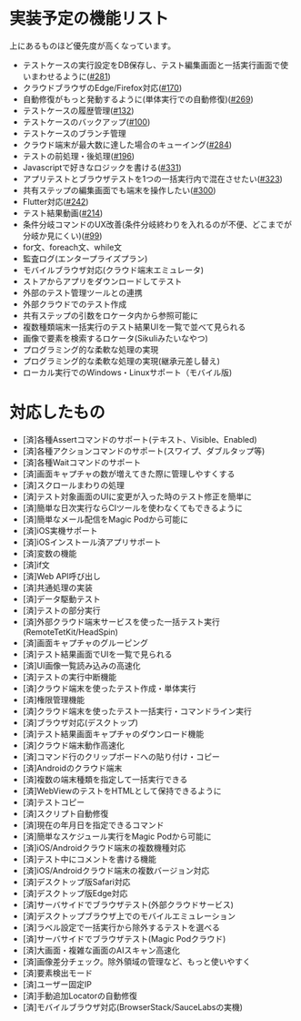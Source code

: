 # 実装予定の機能リスト

上にあるものほど優先度が高くなっています。

- テストケースの実行設定をDB保存し、テスト編集画面と一括実行画面で使いまわせるように([#281](https://github.com/Magic-Pod/japanese-issue-and-doc/issues/281))
- クラウドブラウザのEdge/Firefox対応([#170](https://github.com/Magic-Pod/japanese-issue-and-doc/issues/170))
- 自動修復がもっと発動するように(単体実行での自動修復)([#269](https://github.com/Magic-Pod/japanese-issue-and-doc/issues/269))
- テストケースの履歴管理([#132](https://github.com/Magic-Pod/japanese-issue-and-doc/issues/132))
- テストケースのバックアップ([#100](https://github.com/Magic-Pod/japanese-issue-and-doc/issues/100))
- テストケースのブランチ管理
- クラウド端末が最大数に達した場合のキューイング([#284](https://github.com/Magic-Pod/japanese-issue-and-doc/issues/284))
- テストの前処理・後処理([#196](https://github.com/Magic-Pod/japanese-issue-and-doc/issues/196))
- Javascriptで好きなロジックを書ける([#331](https://github.com/Magic-Pod/japanese-issue-and-doc/issues/331))
- アプリテストとブラウザテストを1つの一括実行内で混在させたい([#323](https://github.com/Magic-Pod/japanese-issue-and-doc/issues/323))
- 共有ステップの編集画面でも端末を操作したい([#300](https://github.com/Magic-Pod/japanese-issue-and-doc/issues/300))
- Flutter対応([#242](https://github.com/Magic-Pod/japanese-issue-and-doc/issues/242))
- テスト結果動画([#214](https://github.com/Magic-Pod/japanese-issue-and-doc/issues/214))
- 条件分岐コマンドのUX改善(条件分岐終わりを入れるのが不便、どこまでが分岐か見にくい)([#99](https://github.com/Magic-Pod/japanese-issue-and-doc/issues/99))
- for文、foreach文、while文
- 監査ログ(エンタープライズプラン)
- モバイルブラウザ対応(クラウド端末エミュレータ)
- ストアからアプリをダウンロードしてテスト
- 外部のテスト管理ツールとの連携
- 外部クラウドでのテスト作成
- 共有ステップの引数をロケータ内から参照可能に
- 複数種類端末一括実行のテスト結果UIを一覧で並べて見られる
- 画像で要素を検索するロケータ(Sikuliみたいなやつ)
- プログラミング的な柔軟な処理の実現
- プログラミング的な柔軟な処理の実現(継承元差し替え)
- ローカル実行でのWindows・Linuxサポート（モバイル版)

# 対応したもの

- [済]各種Assertコマンドのサポート(テキスト、Visible、Enabled)
- [済]各種アクションコマンドのサポート(スワイプ、ダブルタップ等)
- [済]各種Waitコマンドのサポート
- [済]画面キャプチャの数が増えてきた際に管理しやすくする
- [済]スクロールまわりの処理
- [済]テスト対象画面のUIに変更が入った時のテスト修正を簡単に
- [済]簡単な日次実行ならCIツールを使わなくてもできるように
- [済]簡単なメール配信をMagic Podから可能に
- [済]iOS実機サポート
- [済]iOSインストール済アプリサポート
- [済]変数の機能
- [済]if文
- [済]Web API呼び出し
- [済]共通処理の実装
- [済]データ駆動テスト
- [済]テストの部分実行
- [済]外部クラウド端末サービスを使った一括テスト実行(RemoteTetKit/HeadSpin)
- [済]画面キャプチャのグルーピング
- [済]テスト結果画面でUIを一覧で見られる
- [済]UI画像一覧読み込みの高速化
- [済]テストの実行中断機能
- [済]クラウド端末を使ったテスト作成・単体実行
- [済]権限管理機能
- [済]クラウド端末を使ったテスト一括実行・コマンドライン実行
- [済]ブラウザ対応(デスクトップ)
- [済]テスト結果画面キャプチャのダウンロード機能
- [済]クラウド端末動作高速化
- [済]コマンド行のクリップボードへの貼り付け・コピー
- [済]Androidのクラウド端末
- [済]複数の端末種類を指定して一括実行できる
- [済]WebViewのテストをHTMLとして保持できるように
- [済]テストコピー
- [済]スクリプト自動修復
- [済]現在の年月日を指定できるコマンド
- [済]簡単なスケジュール実行をMagic Podから可能に
- [済]iOS/Androidクラウド端末の複数機種対応
- [済]テスト中にコメントを書ける機能
- [済]iOS/Androidクラウド端末の複数バージョン対応
- [済]デスクトップ版Safari対応
- [済]デスクトップ版Edge対応
- [済]サーバサイドでブラウザテスト(外部クラウドサービス)
- [済]デスクトップブラウザ上でのモバイルエミュレーション
- [済]ラベル設定で一括実行から除外するテストを選べる
- [済]サーバサイドでブラウザテスト(Magic Podクラウド)
- [済]大画面・複雑な画面のAIスキャン高速化
- [済]画像差分チェック。除外領域の管理など、もっと使いやすく
- [済]要素検出モード
- [済]ユーザー固定IP
- [済]手動追加Locatorの自動修復
- [済]モバイルブラウザ対応(BrowserStack/SauceLabsの実機)

